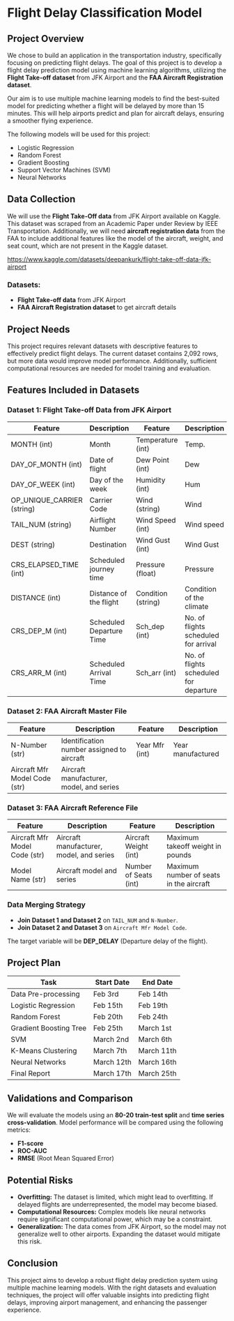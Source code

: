 # Flight Delay Classification Model

## Project Overview

We chose to build an application in the transportation industry, specifically focusing on predicting flight delays. The goal of this project is to develop a flight delay prediction model using machine learning algorithms, utilizing the **Flight Take-off dataset** from JFK Airport and the **FAA Aircraft Registration dataset**. 

Our aim is to use multiple machine learning models to find the best-suited model for predicting whether a flight will be delayed by more than 15 minutes. This will help airports predict and plan for aircraft delays, ensuring a smoother flying experience. 

The following models will be used for this project:

- Logistic Regression
- Random Forest
- Gradient Boosting
- Support Vector Machines (SVM)
- Neural Networks

## Data Collection

We will use the **Flight Take-Off data** from JFK Airport available on Kaggle. This dataset was scraped from an Academic Paper under Review by IEEE Transportation. Additionally, we will need **aircraft registration data** from the FAA to include additional features like the model of the aircraft, weight, and seat count, which are not present in the Kaggle dataset.

https://www.kaggle.com/datasets/deepankurk/flight-take-off-data-jfk-airport

### Datasets:
- **Flight Take-off data** from JFK Airport
- **FAA Aircraft Registration dataset** to get aircraft details

## Project Needs

This project requires relevant datasets with descriptive features to effectively predict flight delays. The current dataset contains 2,092 rows, but more data would improve model performance. Additionally, sufficient computational resources are needed for model training and evaluation.

## Features Included in Datasets

### Dataset 1: Flight Take-off Data from JFK Airport

| Feature              | Description                   | Feature            | Description                |
|----------------------|-------------------------------|--------------------|----------------------------|
| MONTH (int)          | Month                         | Temperature (int)  | Temp.                      |
| DAY_OF_MONTH (int)   | Date of flight                | Dew Point (int)    | Dew                        |
| DAY_OF_WEEK (int)    | Day of the week               | Humidity (int)     | Hum                        |
| OP_UNIQUE_CARRIER (string) | Carrier Code             | Wind (string)      | Wind                       |
| TAIL_NUM (string)    | Airflight Number              | Wind Speed (int)   | Wind speed                 |
| DEST (string)        | Destination                   | Wind Gust (int)    | Wind Gust                  |
| CRS_ELAPSED_TIME (int) | Scheduled journey time       | Pressure (float)   | Pressure                   |
| DISTANCE (int)       | Distance of the flight        | Condition (string) | Condition of the climate   |
| CRS_DEP_M (int)      | Scheduled Departure Time      | Sch_dep (int)      | No. of flights scheduled for arrival |
| CRS_ARR_M (int)      | Scheduled Arrival Time        | Sch_arr (int)      | No. of flights scheduled for departure |

### Dataset 2: FAA Aircraft Master File

| Feature                | Description                             | Feature                | Description                  |
|------------------------|-----------------------------------------|------------------------|------------------------------|
| N-Number (str)         | Identification number assigned to aircraft | Year Mfr (int)         | Year manufactured            |
| Aircraft Mfr Model Code (str) | Aircraft manufacturer, model, and series |                        |                              |

### Dataset 3: FAA Aircraft Reference File

| Feature                    | Description                                        | Feature              | Description                 |
|----------------------------|----------------------------------------------------|----------------------|-----------------------------|
| Aircraft Mfr Model Code (str) | Aircraft manufacturer, model, and series        | Aircraft Weight (int) | Maximum takeoff weight in pounds |
| Model Name (str)           | Aircraft model and series                         | Number of Seats (int) | Maximum number of seats in the aircraft |

### Data Merging Strategy

- **Join Dataset 1 and Dataset 2** on `TAIL_NUM` and `N-Number`.
- **Join Dataset 2 and Dataset 3** on `Aircraft Mfr Model Code`.

The target variable will be **DEP_DELAY** (Departure delay of the flight).

## Project Plan

| Task                       | Start Date   | End Date     |
|----------------------------|--------------|--------------|
| Data Pre-processing         | Feb 3rd      | Feb 14th     |
| Logistic Regression         | Feb 15th     | Feb 19th     |
| Random Forest               | Feb 20th     | Feb 24th     |
| Gradient Boosting Tree      | Feb 25th     | March 1st    |
| SVM                         | March 2nd    | March 6th    |
| K-Means Clustering          | March 7th    | March 11th   |
| Neural Networks             | March 12th   | March 16th   |
| Final Report                | March 17th   | March 25th   |

## Validations and Comparison

We will evaluate the models using an **80-20 train-test split** and **time series cross-validation**. Model performance will be compared using the following metrics:

- **F1-score**
- **ROC-AUC**
- **RMSE** (Root Mean Squared Error)

## Potential Risks

- **Overfitting:** The dataset is limited, which might lead to overfitting. If delayed flights are underrepresented, the model may become biased.
- **Computational Resources:** Complex models like neural networks require significant computational power, which may be a constraint.
- **Generalization:** The data comes from JFK Airport, so the model may not generalize well to other airports. Expanding the dataset would mitigate this risk.

## Conclusion

This project aims to develop a robust flight delay prediction system using multiple machine learning models. With the right datasets and evaluation techniques, the project will offer valuable insights into predicting flight delays, improving airport management, and enhancing the passenger experience.

